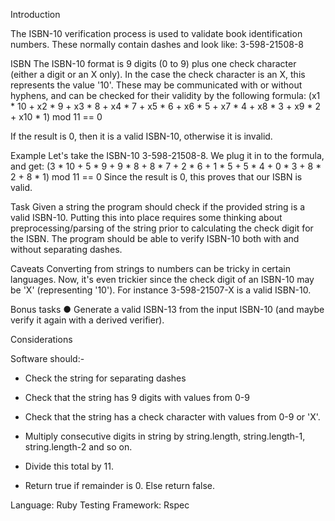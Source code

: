 Introduction

The ISBN-10 verification process is used to validate book identification numbers. These normally
contain dashes and look like: 3-598-21508-8

ISBN
The ISBN-10 format is 9 digits (0 to 9) plus one check character (either a digit or an X only). 
In the case the check character is an X, this represents the value '10'. These may be communicated with or without hyphens, and can be checked for their validity by the following formula:
(x1 * 10 + x2 * 9 + x3 * 8 + x4 * 7 + x5 * 6 + x6 * 5 + x7 * 4 + x8 * 3 + x9 * 2 + x10 * 1) mod 11 == 0

If the result is 0, then it is a valid ISBN-10, otherwise it is invalid.

Example
Let's take the ISBN-10 3-598-21508-8. We plug it in to the formula, and get:
(3 * 10 + 5 * 9 + 9 * 8 + 8 * 7 + 2 * 6 + 1 * 5 + 5 * 4 + 0 * 3 + 8 * 2 + 8 * 1) mod 11 == 0
Since the result is 0, this proves that our ISBN is valid.


Task
Given a string the program should check if the provided string is a valid ISBN-10. 
Putting this into place requires some thinking about preprocessing/parsing of the string prior to calculating the check digit for the ISBN.
The program should be able to verify ISBN-10 both with and without separating dashes.

Caveats
Converting from strings to numbers can be tricky in certain languages. Now, it's even trickier since
the check digit of an ISBN-10 may be 'X' (representing '10'). For instance 3-598-21507-X is a valid ISBN-10.

Bonus tasks
● Generate a valid ISBN-13 from the input ISBN-10 (and maybe verify it again with a derived
verifier).




Considerations

Software should:-
  - Check the string for separating dashes
  - Check that the string has 9 digits with values from 0-9
  - Check that the string has a check character with values from      0-9 or 'X'.

  - Multiply consecutive digits in string by string.length,           string.length-1, string.length-2 and so on.
  - Divide this total by 11.
  - Return true if remainder is 0. Else return false.


Language: Ruby
Testing Framework: Rspec
